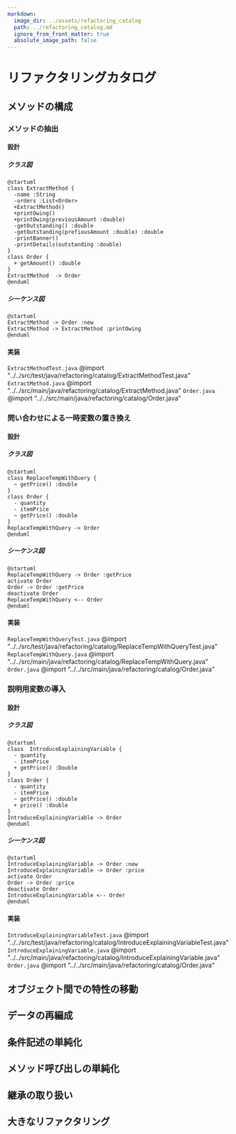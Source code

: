 ```yaml
---
markdown:
  image_dir: ../assets/refactoring_catalog
  path: ../refactoring_catalog.md
  ignore_from_front_matter: true
  absolute_image_path: false
---
```


# リファクタリングカタログ

## メソッドの構成
### メソッドの抽出
#### 設計
##### クラス図
```puml
@startuml
class ExtractMethod {
  -name :String
  -orders :List<Order>
  +ExtractMethod()
  +printOwing()
  +printOwing(previousAmount :double)
  -getOutstanding() :double
  -getOutstanding(prefiousAmount :double) :double
  -printBanner()  
  -printDetails(outstanding :double)  
}
class Order {
  + getAmount() :double
}
ExtractMethod  -> Order
@enduml
```
##### シーケンス図
```puml
@startuml
ExtractMethod -> Order :new
ExtractMethod -> ExtractMethod :printOwing
@enduml
```
#### 実装
`ExtractMethodTest.java`
@import "../../src/test/java/refactoring/catalog/ExtractMethodTest.java"
`ExtractMethod.java`
@import "../../src/main/java/refactoring/catalog/ExtractMethod.java"
`Order.java`
@import "../../src/main/java/refactoring/catalog/Order.java"


### 問い合わせによる一時変数の置き換え
#### 設計
##### クラス図
```puml
@startuml
class ReplaceTempWithQuery {
  ~ getPrice() :double
}
class Order {
  - quantity
  - itemPrice
  ~ getPrice() :double
}
ReplaceTempWithQuery -> Order
@enduml
```
##### シーケンス図
```puml
@startuml
ReplaceTempWithQuery -> Order :getPrice
activate Order
Order -> Order :getPrice
deactivate Order
ReplaceTempWithQuery <-- Order
@enduml
```

#### 実装
`ReplaceTempWithQueryTest.java`
@import "../../src/test/java/refactoring/catalog/ReplaceTempWithQueryTest.java"
`ReplaceTempWithQuery.java`
@import "../../src/main/java/refactoring/catalog/ReplaceTempWithQuery.java"
`Order.java`
@import "../../src/main/java/refactoring/catalog/Order.java"

### 説明用変数の導入
#### 設計
##### クラス図
```puml
@startuml
class  IntroduceExplainingVariable {
  - quantity
  - itemPrice
  + getPrice() :Double
}
class Order {
  - quantity
  - itemPrice
  ~ getPrice() :double
  + price() :double
}
IntroduceExplainingVariable -> Order
@enduml
```
##### シーケンス図
```puml
@startuml
IntroduceExplainingVariable -> Order :new
IntroduceExplainingVariable -> Order :price
activate Order
Order -> Order :price
deactivate Order
IntroduceExplainingVariable <-- Order
@enduml
```

#### 実装
`IntroduceExplainingVariableTest.java`
@import "../../src/test/java/refactoring/catalog/IntroduceExplainingVariableTest.java"
`IntroduceExplainingVariable.java`
@import "../../src/main/java/refactoring/catalog/IntroduceExplainingVariable.java"
`Order.java`
@import "../../src/main/java/refactoring/catalog/Order.java"


## オブジェクト間での特性の移動
## データの再編成
## 条件記述の単純化
## メソッド呼び出しの単純化
## 継承の取り扱い
## 大きなリファクタリング

